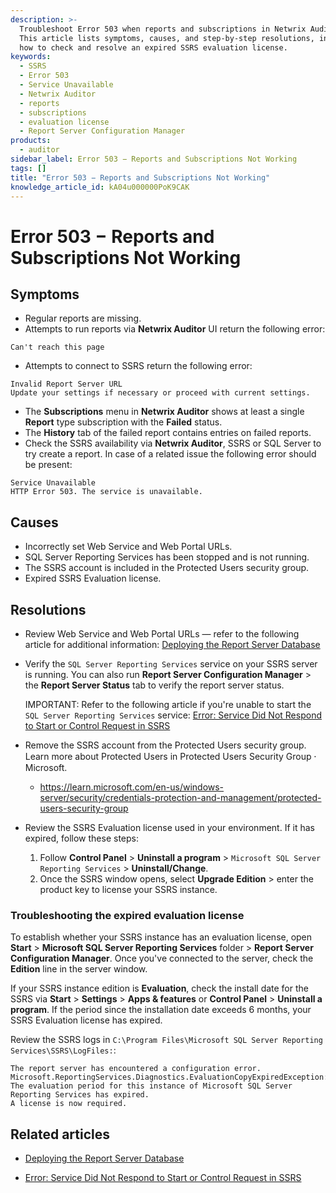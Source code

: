 ```yaml
---
description: >-
  Troubleshoot Error 503 when reports and subscriptions in Netwrix Auditor fail.
  This article lists symptoms, causes, and step-by-step resolutions, including
  how to check and resolve an expired SSRS evaluation license.
keywords:
  - SSRS
  - Error 503
  - Service Unavailable
  - Netwrix Auditor
  - reports
  - subscriptions
  - evaluation license
  - Report Server Configuration Manager
products:
  - auditor
sidebar_label: Error 503 − Reports and Subscriptions Not Working
tags: []
title: "Error 503 − Reports and Subscriptions Not Working"
knowledge_article_id: kA04u000000PoK9CAK
---
```


# Error 503 − Reports and Subscriptions Not Working

## Symptoms

- Regular reports are missing.
- Attempts to run reports via **Netwrix Auditor** UI return the following error:

```
Can't reach this page
```

- Attempts to connect to SSRS return the following error:

```
Invalid Report Server URL
Update your settings if necessary or proceed with current settings.
```

- The **Subscriptions** menu in **Netwrix Auditor** shows at least a single **Report** type subscription with the **Failed** status.
- The **History** tab of the failed report contains entries on failed reports.
- Check the SSRS availability via **Netwrix Auditor**, SSRS or SQL Server to try create a report. In case of a related issue the following error should be present:

```
Service Unavailable
HTTP Error 503. The service is unavailable.
```

## Causes

- Incorrectly set Web Service and Web Portal URLs.
- SQL Server Reporting Services has been stopped and is not running.
- The SSRS account is included in the Protected Users security group.
- Expired SSRS Evaluation license.

## Resolutions

- Review Web Service and Web Portal URLs — refer to the following article for additional information: [Deploying the Report Server Database](/docs/kb/auditor/deploying-the-report-server-database.md)
- Verify the `SQL Server Reporting Services` service on your SSRS server is running. You can also run **Report Server Configuration Manager** > the **Report Server Status** tab to verify the report server status.

  IMPORTANT: Refer to the following article if you're unable to start the `SQL Server Reporting Services` service: [Error: Service Did Not Respond to Start or Control Request in SSRS](/docs/kb/auditor/error-service-did-not-respond-to-start-or-control-request-in-ssrs.md)

- Remove the SSRS account from the Protected Users security group. Learn more about Protected Users in Protected Users Security Group ⸱ Microsoft.
  - https://learn.microsoft.com/en-us/windows-server/security/credentials-protection-and-management/protected-users-security-group

- Review the SSRS Evaluation license used in your environment. If it has expired, follow these steps:

  1. Follow **Control Panel** > **Uninstall a program** > `Microsoft SQL Server Reporting Services` > **Uninstall/Change**.
  2. Once the SSRS window opens, select **Upgrade Edition** > enter the product key to license your SSRS instance.

### Troubleshooting the expired evaluation license

To establish whether your SSRS instance has an evaluation license, open **Start** > **Microsoft SQL Server Reporting Services** folder > **Report Server Configuration Manager**. Once you've connected to the server, check the **Edition** line in the server window.

If your SSRS instance edition is **Evaluation**, check the install date for the SSRS via **Start** > **Settings** > **Apps & features** or **Control Panel** > **Uninstall a program**. If the period since the installation date exceeds 6 months, your SSRS Evaluation license has expired.

Review the SSRS logs in `C:\Program Files\Microsoft SQL Server Reporting Services\SSRS\LogFiles:`:

```
The report server has encountered a configuration error.
Microsoft.ReportingServices.Diagnostics.EvaluationCopyExpiredException:
The evaluation period for this instance of Microsoft SQL Server Reporting Services has expired.
A license is now required.
```

## Related articles

- [Deploying the Report Server Database](/docs/kb/auditor/deploying-the-report-server-database.md)

- [Error: Service Did Not Respond to Start or Control Request in SSRS](/docs/kb/auditor/error-service-did-not-respond-to-start-or-control-request-in-ssrs.md)
